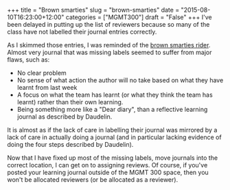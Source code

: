 +++
title = "Brown smarties"
slug = "brown-smarties"
date = "2015-08-10T16:23:00+12:00"
categories = ["MGMT300"]
draft = "False"
+++
I've been delayed in putting up the list of reviewers because so many of the class have not labelled their journal entries correctly.

As I skimmed those entries, I was reminded of the [brown smarties rider](http://www.snopes.com/music/artists/vanhalen.asp). Almost very journal that was missing labels seemed to suffer from major flaws, such as:

* No clear problem
* No sense of what action the author will no take based on what they have learnt from last week
* A focus on what the team has learnt (or what they think the team has learnt) rather than their own learning.
* Being something more like a "Dear diary", than a reflective learning journal as described by Daudelin.

It is almost as if the lack of care in labelling their journal was mirrored by a lack of care in actually doing a journal (and in particular lacking evidence of doing the four steps described by Daudelin).

Now that I have fixed up most of the missing labels, move journals into the correct location, I can get on to assigning reviews. Of course, if you've posted your learning journal outside of the MGMT 300 space, then you won't be allocated reviewers (or be allocated as a reviewer).
